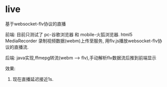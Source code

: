 # live
基于websocket-flv协议的直播

前端:
目前只测试了 pc-谷歌浏览器 和 mobile-火狐浏览器.
html5 MediaRecorder 录制视频数据(webm)上传至服务, 用flv.js播放websocket-flv协议的直播流.

后端:
java实现,ffmepg转流(webm --> flv),手动解析flv数据流后推到前端显示

效果:
1. 现在直播延迟接近1s.




